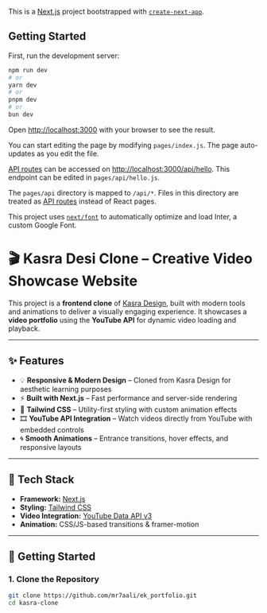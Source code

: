 This is a [Next.js](https://nextjs.org/) project bootstrapped with [`create-next-app`](https://github.com/vercel/next.js/tree/canary/packages/create-next-app).

## Getting Started

First, run the development server:

```bash
npm run dev
# or
yarn dev
# or
pnpm dev
# or
bun dev
```

Open [http://localhost:3000](http://localhost:3000) with your browser to see the result.

You can start editing the page by modifying `pages/index.js`. The page auto-updates as you edit the file.

[API routes](https://nextjs.org/docs/api-routes/introduction) can be accessed on [http://localhost:3000/api/hello](http://localhost:3000/api/hello). This endpoint can be edited in `pages/api/hello.js`.

The `pages/api` directory is mapped to `/api/*`. Files in this directory are treated as [API routes](https://nextjs.org/docs/api-routes/introduction) instead of React pages.

This project uses [`next/font`](https://nextjs.org/docs/basic-features/font-optimization) to automatically optimize and load Inter, a custom Google Font.

# 🎬 Kasra Desi Clone – Creative Video Showcase Website

This project is a **frontend clone** of [Kasra Design](https://www.kasradesign.com/), built with modern tools and animations to deliver a visually engaging experience. It showcases a **video portfolio** using the **YouTube API** for dynamic video loading and playback.

---

## ✨ Features

- 💡 **Responsive & Modern Design** – Cloned from Kasra Design for aesthetic learning purposes
- ⚡ **Built with Next.js** – Fast performance and server-side rendering
- 🎨 **Tailwind CSS** – Utility-first styling with custom animation effects
- 🎞️ **YouTube API Integration** – Watch videos directly from YouTube with embedded controls
- 🌀 **Smooth Animations** – Entrance transitions, hover effects, and responsive layouts

---

## 🔧 Tech Stack

- **Framework:** [Next.js](https://nextjs.org)
- **Styling:** [Tailwind CSS](https://tailwindcss.com)
- **Video Integration:** [YouTube Data API v3](https://developers.google.com/youtube/v3)
- **Animation:** CSS/JS-based transitions & framer-motion

---

## 🚀 Getting Started

### 1. Clone the Repository

```bash
git clone https://github.com/mr7aali/ek_portfolio.git
cd kasra-clone
```
